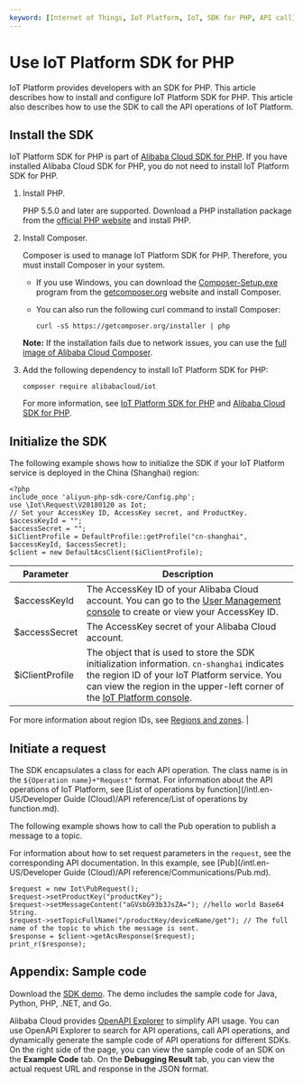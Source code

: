 ```yaml
---
keyword: [Internet of Things, IoT Platform, IoT, SDK for PHP, API call]
---
```


# Use IoT Platform SDK for PHP

IoT Platform provides developers with an SDK for PHP. This article describes how to install and configure IoT Platform SDK for PHP. This article also describes how to use the SDK to call the API operations of IoT Platform.

## Install the SDK

IoT Platform SDK for PHP is part of [Alibaba Cloud SDK for PHP](https://github.com/aliyun/openapi-sdk-php). If you have installed Alibaba Cloud SDK for PHP, you do not need to install IoT Platform SDK for PHP.

1.  Install PHP.

    PHP 5.5.0 and later are supported. Download a PHP installation package from the [official PHP website](http://www.php.net/) and install PHP.

2.  Install Composer.

    Composer is used to manage IoT Platform SDK for PHP. Therefore, you must install Composer in your system.

    -   If you use Windows, you can download the [Composer-Setup.exe](https://getcomposer.org/Composer-Setup.exe) program from the [getcomposer.org](https://getcomposer.org/) website and install Composer.
    -   You can also run the following curl command to install Composer:

        ```
        curl -sS https://getcomposer.org/installer | php
        ```

    **Note:** If the installation fails due to network issues, you can use the [full image of Alibaba Cloud Composer](https://developer.aliyun.com/composer).

3.  Add the following dependency to install IoT Platform SDK for PHP:

    ```
    composer require alibabacloud/iot
    ```

    For more information, see [IoT Platform SDK for PHP](https://github.com/aliyun/openapi-sdk-php/tree/master/src/Iot) and [Alibaba Cloud SDK for PHP](https://github.com/aliyun/openapi-sdk-php).


## Initialize the SDK

The following example shows how to initialize the SDK if your IoT Platform service is deployed in the China \(Shanghai\) region:

```
<?php
include_once 'aliyun-php-sdk-core/Config.php';
use \Iot\Request\V20180120 as Iot;
// Set your AccessKey ID, AccessKey secret, and ProductKey.
$accessKeyId = "";
$accessSecret = "";
$iClientProfile = DefaultProfile::getProfile("cn-shanghai", $accessKeyId, $accessSecret);
$client = new DefaultAcsClient($iClientProfile);
```

|Parameter|Description|
|---------|-----------|
|$accessKeyId|The AccessKey ID of your Alibaba Cloud account. You can go to the [User Management console](https://ak-console.aliyun.com) to create or view your AccessKey ID. |
|$accessSecret|The AccessKey secret of your Alibaba Cloud account.|
|$iClientProfile|The object that is used to store the SDK initialization information. `cn-shanghai` indicates the region ID of your IoT Platform service. You can view the region in the upper-left corner of the [IoT Platform console](http://iot.console.aliyun.com/).

For more information about region IDs, see [Regions and zones](). |

## Initiate a request

The SDK encapsulates a class for each API operation. The class name is in the `${Operation name}+"Request"` format. For information about the API operations of IoT Platform, see [List of operations by function](/intl.en-US/Developer Guide (Cloud)/API reference/List of operations by function.md).

The following example shows how to call the Pub operation to publish a message to a topic.

For information about how to set request parameters in the `request`, see the corresponding API documentation. In this example, see [Pub](/intl.en-US/Developer Guide (Cloud)/API reference/Communications/Pub.md).

```
$request = new Iot\PubRequest(); 
$request->setProductKey("productKey");
$request->setMessageContent("aGVsbG93b3JsZA="); //hello world Base64 String.
$request->setTopicFullName("/productKey/deviceName/get"); // The full name of the topic to which the message is sent.
$response = $client->getAcsResponse($request);
print_r($response);
```

## Appendix: Sample code

Download the [SDK demo](https://github.com/aliyun/iotx-api-demo). The demo includes the sample code for Java, Python, PHP, .NET, and Go.

Alibaba Cloud provides [OpenAPI Explorer](https://api.aliyun.com) to simplify API usage. You can use OpenAPI Explorer to search for API operations, call API operations, and dynamically generate the sample code of API operations for different SDKs. On the right side of the page, you can view the sample code of an SDK on the **Example Code** tab. On the **Debugging Result** tab, you can view the actual request URL and response in the JSON format.

